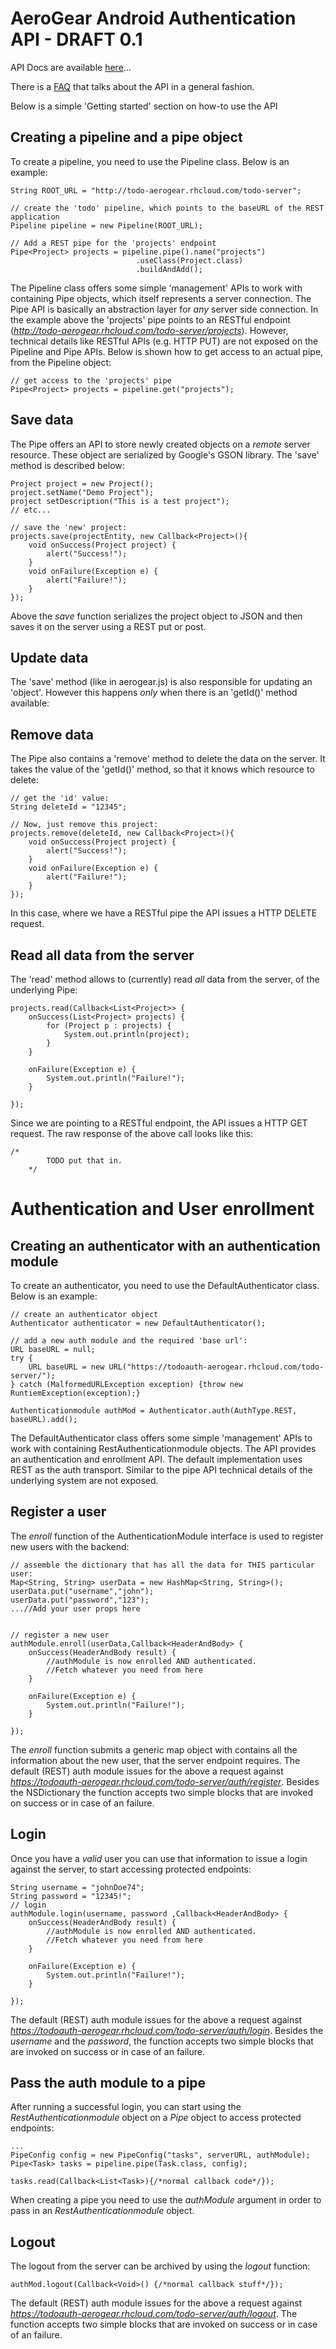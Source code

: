 AeroGear Android Authentication API - DRAFT 0.1
============================

API Docs are available [here](http://aerogear.org/docs/specs/aerogear-android/)...

There is a [FAQ](http://aerogear.org/docs/guides/FAQ/) that talks about the API in a general fashion.

Below is a simple 'Getting started' section on how-to use the API

## Creating a pipeline and a pipe object

To create a pipeline, you need to use the Pipeline class. Below is an example: 



    
    String ROOT_URL = "http://todo-aerogear.rhcloud.com/todo-server";

    // create the 'todo' pipeline, which points to the baseURL of the REST application
    Pipeline pipeline = new Pipeline(ROOT_URL);

    // Add a REST pipe for the 'projects' endpoint
    Pipe<Project> projects = pipeline.pipe().name("projects")
                                .useClass(Project.class)
                                .buildAndAdd();


The Pipeline class offers some simple 'management' APIs to work with containing Pipe objects, which itself represents a server connection. The Pipe API is basically an abstraction layer for _any_ server side connection. In the example above the 'projects' pipe points to an RESTful endpoint (_http://todo-aerogear.rhcloud.com/todo-server/projects_). However, technical details like RESTful APIs (e.g. HTTP PUT) are not exposed on the Pipeline and Pipe APIs. Below is shown how to get access to an actual pipe, from the Pipeline object:

    // get access to the 'projects' pipe
    Pipe<Project> projects = pipeline.get("projects");

## Save data 

The Pipe offers an API to store newly created objects on a _remote_ server resource. These object are serialized by Google's GSON library. The 'save' method is described below:


    Project project = new Project();
    project.setName("Demo Project");
    project setDescription("This is a test project");
    // etc...

    // save the 'new' project:
    projects.save(projectEntity, new Callback<Project>(){
        void onSuccess(Project project) {
            alert("Success!");
        }
        void onFailure(Exception e) {
            alert("Failure!");
        }
    });

Above the _save_ function serializes the project object to JSON and then saves it on the server using a REST put or post.  

## Update data

The 'save' method (like in aerogear.js) is also responsible for updating an 'object'. However this happens _only_ when there is an 'getId()' method available:

## Remove data

The Pipe also contains a 'remove' method to delete the data on the server. It takes the value of the 'getId()' method, so that it knows which resource to delete:

    // get the 'id' value:
    String deleteId = "12345";

    // Now, just remove this project:
    projects.remove(deleteId, new Callback<Project>(){
        void onSuccess(Project project) {
            alert("Success!");
        }
        void onFailure(Exception e) {
            alert("Failure!");
        }
    });


In this case, where we have a RESTful pipe the API issues a HTTP DELETE request.

## Read all data from the server

The 'read' method allows to (currently) read _all_ data from the server, of the underlying Pipe:

    projects.read(Callback<List<Project>> {
        onSuccess(List<Project> projects) {
            for (Project p : projects) {
                System.out.println(project);
            }
        }
        
        onFailure(Exception e) {
            System.out.println("Failure!");
        }

    });

Since we are pointing to a RESTful endpoint, the API issues a HTTP GET request. The raw response of the above call looks like this:

	/*
            TODO put that in.
        */

Authentication and User enrollment
==================================

## Creating an authenticator with an authentication module

To create an authenticator, you need to use the DefaultAuthenticator class. Below is an example: 

    // create an authenticator object
    Authenticator authenticator = new DefaultAuthenticator();

    // add a new auth module and the required 'base url':
    URL baseURL = null;
    try {    
        URL baseURL = new URL("https://todoauth-aerogear.rhcloud.com/todo-server/");
    } catch (MalformedURLException exception) {throw new RuntiemException(exception);}
   
    Authenticationmodule authMod = Authenticator.auth(AuthType.REST, baseURL).add();

The DefaultAuthenticator class offers some simple 'management' APIs to work with containing RestAuthenticationmodule objects. The API provides an authentication and enrollment API. The default implementation uses REST as the auth transport. Similar to the pipe API technical details of the underlying system are not exposed.

## Register a user

The _enroll_ function of the AuthenticationModule interface is used to register new users with the backend:

    // assemble the dictionary that has all the data for THIS particular user:
    Map<String, String> userData = new HashMap<String, String>();
    userData.put("username","john");
    userData.put("password","123");
    ...//Add your user props here
    

    // register a new user
    authModule.enroll(userData,Callback<HeaderAndBody> {
        onSuccess(HeaderAndBody result) {
            //authModule is now enrolled AND authenticated.
            //Fetch whatever you need from here
        }
        
        onFailure(Exception e) {
            System.out.println("Failure!");
        }

    });

The _enroll_ function submits a generic map object with contains all the information about the new user, that the server endpoint requires. The default (REST) auth module issues for the above a request against _https://todoauth-aerogear.rhcloud.com/todo-server/auth/register_. Besides the NSDictionary the function accepts two simple blocks that are invoked on success or in case of an failure.

## Login 

Once you have a _valid_ user you can use that information to issue a login against the server, to start accessing protected endpoints:

    String username = "johnDoe74";
    String password = "12345!";
    // login
    authModule.login(username, password ,Callback<HeaderAndBody> {
        onSuccess(HeaderAndBody result) {
            //authModule is now enrolled AND authenticated.
            //Fetch whatever you need from here
        }
        
        onFailure(Exception e) {
            System.out.println("Failure!");
        }

    });

The default (REST) auth module issues for the above a request against _https://todoauth-aerogear.rhcloud.com/todo-server/auth/login_. Besides the _username_ and the _password_, the function accepts two simple blocks that are invoked on success or in case of an failure.

## Pass the auth module to a pipe

After running a successful login, you can start using the _RestAuthenticationmodule_ object on a _Pipe_ object to access protected endpoints:

    ...
    PipeConfig config = new PipeConfig("tasks", serverURL, authModule);
    Pipe<Task> tasks = pipeline.pipe(Task.class, config);

    tasks.read(Callback<List<Task>){/*normal callback code*/});


When creating a pipe you need to use the _authModule_ argument in order to pass in an _RestAuthenticationmodule_ object.

## Logout

The logout from the server can be archived by using the _logout_ function:

    authMod.logout(Callback<Void>() {/*normal callback stuff*/});

The default (REST) auth module issues for the above a request against _https://todoauth-aerogear.rhcloud.com/todo-server/auth/logout_. The function accepts two simple blocks that are invoked on success or in case of an failure.